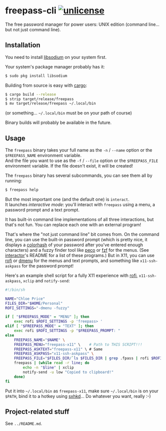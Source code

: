 # freepass-cli [![unlicense](https://img.shields.io/badge/un-license-green.svg?style=flat)](http://unlicense.org)

The free password manager for power users: UNIX edition (command line… but not just command line).

## Installation

You need to install [libsodium](https://download.libsodium.org/doc/) on your system first.

Your system's package manager probably has it:

```bash
$ sudo pkg install libsodium
```

Building from source is easy with [cargo](https://crates.io):

```bash
$ cargo build --release
$ strip target/release/freepass 
$ mv target/release/freepass ~/.local/bin
```

(or something... `~/.local/bin` must be on your path of course)

Binary builds will probably be available in the future.

## Usage

The `freepass` binary takes your full name as the `-n` / `--name` option or the `$FREEPASS_NAME` environment variable.  
And the file you want to use as the `-f` / `--file` option or the `$FREEPASS_FILE` environment variable.
If the file doesn't exist, it will be created!

The `freepass` binary has several subcommands, you can see them all by running:
```bash
$ freepass help
```

But the most important one (and the default one) is `interact`.  
It launches *interactive mode*: you'll interact with `freepass` using a menu, a password prompt and a text prompt.

It has built-in command line implementations of all three interactions, but that's not fun.
You can replace each one with an external program!

That's where the "not just command line" bit comes from.
On the command line, you can use the built-in password prompt (which is pretty nice, it displays a [colorhash] of your password after you've entered enough characters) and a fuzzy finder tool like [peco] or [fzf] for the menus.
(See [interactor]'s README for a list of these programs.)
But in X11, you can use [rofi] or [dmenu] for the menus and text prompts, and something like `x11-ssh-askpass` for the password prompt!

Here's an example shell script for a fully X11 experience with [rofi], `x11-ssh-askpass`, `xclip` and `notify-send`:

```bash
#!/bin/sh

NAME="Chloe Price"
FILES_DIR="$HOME/Personal"
ROFI_SETTINGS="-dmenu -fuzzy"

if [ "$FREEPASS_MODE" = "MENU" ]; then
	exec rofi $ROFI_SETTINGS -p 'freepass> '
elif [ "$FREEPASS_MODE" = "TEXT" ]; then
	exec rofi $ROFI_SETTINGS -p "$FREEPASS_PROMPT: "
else
	FREEPASS_NAME="$NAME" \
	FREEPASS_MENU="freepass-x11" \    # Path to THIS SCRIPT!!!
	FREEPASS_ASKTEXT="freepass-x11" \ # Same
	FREEPASS_ASKPASS="x11-ssh-askpass" \
	FREEPASS_FILE="$FILES_DIR/`ls $FILES_DIR | grep .fpass | rofi $ROFI_SETTINGS -p 'freepass file: '`" \ # Select .fpass files from $FILES_DIR
	freepass | (while read -r line; do
		echo -n "$line" | xclip
		notify-send -u low "Copied to clipboard!"
	done)
fi
```

Put it into `~/.local/bin` as `freepass-x11`, make sure `~/.local/bin` is on your `$PATH`, bind it to a hotkey using [sxhkd]...
Do whatever you want, really :-)

[colorhash]: https://github.com/myfreeweb/colorhash256
[peco]: https://github.com/peco/peco
[fzf]: https://github.com/junegunn/fzf
[interactor]: https://github.com/myfreeweb/interactor
[rofi]: https://github.com/DaveDavenport/rofi
[dmenu]: http://tools.suckless.org/dmenu/
[sxhkd]: https://github.com/baskerville/sxhkd

## Project-related stuff

See `../README.md`.
